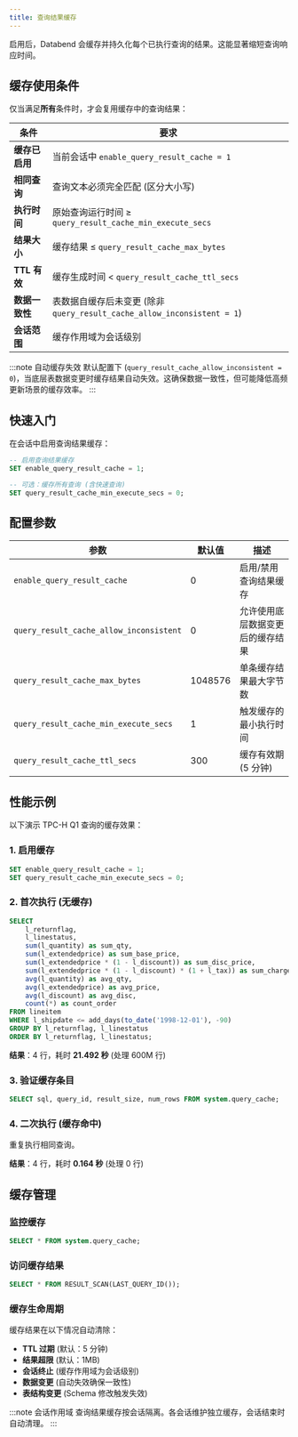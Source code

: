 ```yaml
---
title: 查询结果缓存
---
```


启用后，Databend 会缓存并持久化每个已执行查询的结果。这能显著缩短查询响应时间。

## 缓存使用条件

仅当满足**所有**条件时，才会复用缓存中的查询结果：

| 条件 | 要求 |
|-----------|-------------|
| **缓存已启用** | 当前会话中 `enable_query_result_cache = 1` |
| **相同查询** | 查询文本必须完全匹配 (区分大小写) |
| **执行时间** | 原始查询运行时间 ≥ `query_result_cache_min_execute_secs` |
| **结果大小** | 缓存结果 ≤ `query_result_cache_max_bytes` |
| **TTL 有效** | 缓存生成时间 < `query_result_cache_ttl_secs` |
| **数据一致性** | 表数据自缓存后未变更 (除非 `query_result_cache_allow_inconsistent = 1`) |
| **会话范围** | 缓存作用域为会话级别 |

:::note 自动缓存失效
默认配置下 (`query_result_cache_allow_inconsistent = 0`)，当底层表数据变更时缓存结果自动失效。这确保数据一致性，但可能降低高频更新场景的缓存效率。
:::

## 快速入门

在会话中启用查询结果缓存：

```sql
-- 启用查询结果缓存
SET enable_query_result_cache = 1;

-- 可选：缓存所有查询 (含快速查询)
SET query_result_cache_min_execute_secs = 0;
```

## 配置参数

| 参数 | 默认值 | 描述 |
|---------|---------|-------------|
| `enable_query_result_cache` | 0 | 启用/禁用查询结果缓存 |
| `query_result_cache_allow_inconsistent` | 0 | 允许使用底层数据变更后的缓存结果 |
| `query_result_cache_max_bytes` | 1048576 | 单条缓存结果最大字节数 |
| `query_result_cache_min_execute_secs` | 1 | 触发缓存的最小执行时间 |
| `query_result_cache_ttl_secs` | 300 | 缓存有效期 (5 分钟) |

## 性能示例

以下演示 TPC-H Q1 查询的缓存效果：

### 1. 启用缓存
```sql
SET enable_query_result_cache = 1;
SET query_result_cache_min_execute_secs = 0;
```

### 2. 首次执行 (无缓存)
```sql
SELECT
    l_returnflag,
    l_linestatus,
    sum(l_quantity) as sum_qty,
    sum(l_extendedprice) as sum_base_price,
    sum(l_extendedprice * (1 - l_discount)) as sum_disc_price,
    sum(l_extendedprice * (1 - l_discount) * (1 + l_tax)) as sum_charge,
    avg(l_quantity) as avg_qty,
    avg(l_extendedprice) as avg_price,
    avg(l_discount) as avg_disc,
    count(*) as count_order
FROM lineitem
WHERE l_shipdate <= add_days(to_date('1998-12-01'), -90)
GROUP BY l_returnflag, l_linestatus
ORDER BY l_returnflag, l_linestatus;
```

**结果**：4 行，耗时 **21.492 秒** (处理 600M 行)

### 3. 验证缓存条目
```sql
SELECT sql, query_id, result_size, num_rows FROM system.query_cache;
```

### 4. 二次执行 (缓存命中)
重复执行相同查询。

**结果**：4 行，耗时 **0.164 秒** (处理 0 行)

## 缓存管理

### 监控缓存
```sql
SELECT * FROM system.query_cache;
```

### 访问缓存结果
```sql
SELECT * FROM RESULT_SCAN(LAST_QUERY_ID());
```

### 缓存生命周期
缓存结果在以下情况自动清除：
- **TTL 过期** (默认：5 分钟)
- **结果超限** (默认：1MB)
- **会话终止** (缓存作用域为会话级别)
- **数据变更** (自动失效确保一致性)
- **表结构变更** (Schema 修改触发失效)

:::note 会话作用域
查询结果缓存按会话隔离。各会话维护独立缓存，会话结束时自动清理。
:::